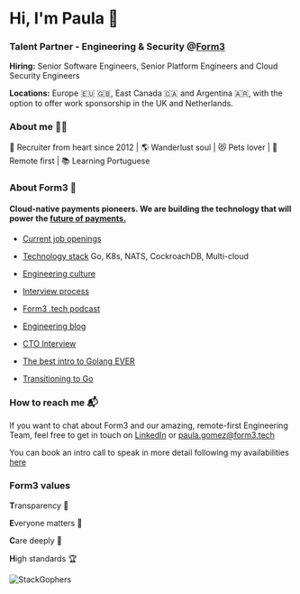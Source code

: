 # Hi, I'm Paula 👋

### Talent Partner - Engineering & Security @[Form3](https://www.form3.tech/)

**Hiring:** Senior Software Engineers, Senior Platform Engineers and Cloud Security Engineers

**Locations:** Europe 🇪🇺 🇬🇧, East Canada 🇨🇦 and Argentina 🇦🇷, with the option to offer work sponsorship in the UK and Netherlands.

### About me 👩🏻

💙 Recruiter from heart since 2012 | 🌎 Wanderlust soul | 😻 Pets lover | 🏡 Remote first | 📚 Learning Portuguese

### About Form3 🚀

#### Cloud-native payments pioneers. We are building the technology that will power the [future of payments.](https://www.form3.tech/why-form3/about-us)

- [Current job openings](https://www.form3.tech/careers/vacancies)

- [Technology stack](https://stackshare.io/form3/main) Go, K8s, NATS, CockroachDB, Multi-cloud

- [Engineering culture](https://www.linkedin.com/company/form3-financial-cloud/life/)

- [Interview process](https://github.com/form3tech-oss/candidate-pack)

- [Form3 .tech podcast](https://techpodcast.form3.tech/)

- [Engineering blog](https://www.form3.tech/engineering/content)

- [CTO Interview](https://medium.com/tech-captains/cto-interview-steve-cook-revolutionising-the-banking-infrastructure-4f92830e2441)

- [The best intro to Golang EVER](https://www.youtube.com/watch?v=B1UP16OJpys)

- [Transitioning to Go](https://techpodcast.form3.tech/episodes/ep-24-tech-moving-to-go)

### How to reach me 📬

If you want to chat about Form3 and our amazing, remote-first Engineering Team, feel free to get in touch on [LinkedIn](https://www.linkedin.com/in/gomezpaula/) or [paula.gomez@form3.tech](mailto:paula.gomez@form3.tech)

You can book an intro call to speak in more detail following my availabilities [here](https://calendly.com/paulaform3/intro)

### Form3 values

**T**ransparency 👀

**E**veryone matters 👥

**C**are deeply 💞

**H**igh standards 🏆

![StackGophers](https://user-images.githubusercontent.com/91739932/190658928-68ec01f8-2217-4e3b-8ae9-f996dec8626d.png)
